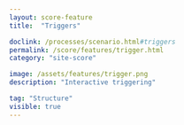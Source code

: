 ```yaml
---
layout: score-feature
title:  "Triggers"

doclink: /processes/scenario.html#triggers
permalink: /score/features/trigger.html
category: "site-score"

image: /assets/features/trigger.png
description: "Interactive triggering"

tag: "Structure"
visible: true
---
```


